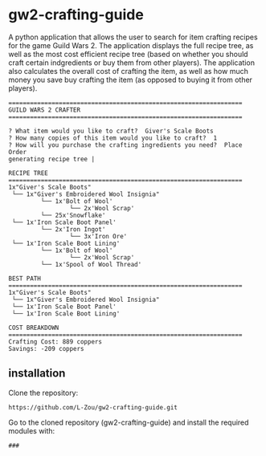 # gw2-crafting-guide
A python application that allows the user to search for item crafting recipes for the game Guild Wars 2. The application displays the full recipe tree, as well as the most cost efficient recipe tree (based on whether you should craft certain indgredients or buy them from other players). The application also calculates the overall cost of crafting the item, as well as how much money you save buy crafting the item (as opposed to buying it from other players).
```
=================================================================
GUILD WARS 2 CRAFTER
=================================================================

? What item would you like to craft?  Giver's Scale Boots
? How many copies of this item would you like to craft?  1
? How will you purchase the crafting ingredients you need?  Place Order
generating recipe tree |

RECIPE TREE
=================================================================
1x"Giver's Scale Boots"
 └── 1x"Giver's Embroidered Wool Insignia"
         └── 1x'Bolt of Wool'
                 └── 2x'Wool Scrap'
         └── 25x'Snowflake'
 └── 1x'Iron Scale Boot Panel'
         └── 2x'Iron Ingot'
                 └── 3x'Iron Ore'
 └── 1x'Iron Scale Boot Lining'
         └── 1x'Bolt of Wool'
                 └── 2x'Wool Scrap'
         └── 1x'Spool of Wool Thread'

BEST PATH
=================================================================
1x"Giver's Scale Boots"
 └── 1x"Giver's Embroidered Wool Insignia"
 └── 1x'Iron Scale Boot Panel'
 └── 1x'Iron Scale Boot Lining'

COST BREAKDOWN
=================================================================
Crafting Cost: 889 coppers
Savings: -209 coppers
```
## installation
Clone the repository:
```
https://github.com/L-Zou/gw2-crafting-guide.git
```
Go to the cloned repository (gw2-crafting-guide) and install the required modules with: 
```
###
```
